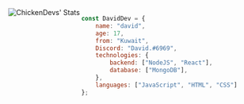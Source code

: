 <img align="left" alt="ChickenDevs' Stats" src="https://github-readme-stats.vercel.app/api?username=PrinceDavid&count_private=true&show_icons=true&theme=radical">

```js
const DavidDev = {
    name: "david",
    age: 17,
    from: "Kuwait",
    Discord: "David.#6969",
    technologies: {
        backend: ["NodeJS", "React"],
        database: ["MongoDB"],
    },
    languages: ["JavaScript", "HTML", "CSS"]
};
```
